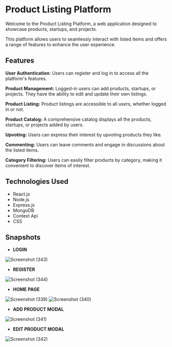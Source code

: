 # Product Listing Platform
Welcome to the Product Listing Platform, a web application designed to showcase products, startups, and projects. 

This platform allows users to seamlessly interact with listed items and offers a range of features to enhance the user experience.

## Features

**User Authentication**:
Users can register and log in to access all the platform's features.

**Product Management:**
Logged-in users can add products, startups, or projects.
They have the ability to edit and update their own listings.

**Product Listing:**
Product listings are accessible to all users, whether logged in or not.

**Product Catalog:**
A comprehensive catalog displays all the products, startups, or projects added by users.

**Upvoting:**
Users can express their interest by upvoting products they like.

**Commenting:**
Users can leave comments and engage in discussions about the listed items.

**Category Filtering:**
Users can easily filter products by category, making it convenient to discover items of interest.



## Technologies Used
- React.js
- Node.js
- Express.js
- MongoDB
- Context Api
- CSS

## Snapshots
- **LOGIN**
  
![Screenshot (343)](https://github.com/AnkitaMalik22/product-listing/assets/80139836/6527e20d-9808-4b10-9b54-7644b5e92196)

- **REGISTER**
  
![Screenshot (344)](https://github.com/AnkitaMalik22/product-listing/assets/80139836/c2f038f3-a137-4a27-8164-02feab09f870)

- **HOME PAGE**
  
![Screenshot (339)](https://github.com/AnkitaMalik22/product-listing/assets/80139836/0e897792-6410-4f77-8a82-93c93649054e)
![Screenshot (340)](https://github.com/AnkitaMalik22/product-listing/assets/80139836/8bc8470f-23fa-4029-b3b0-83cd25d22349)

- **ADD PRODUCT MODAL**
  
![Screenshot (341)](https://github.com/AnkitaMalik22/product-listing/assets/80139836/f2bb76b4-c24e-40b7-8a13-815f2ca9a73e)

- **EDIT PRODUCT MODAL**
  
![Screenshot (342)](https://github.com/AnkitaMalik22/product-listing/assets/80139836/28ee3527-8611-45cc-a330-aaa4cdc72677)
